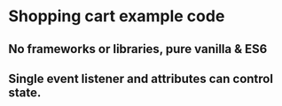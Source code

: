 # Shopping cart example code

## No frameworks or libraries, pure vanilla & ES6

## Single event listener and attributes can control state.
